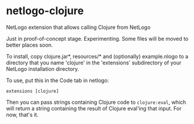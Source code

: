 # netlogo-clojure
NetLogo extension that allows calling Clojure from NetLogo

Just in proof-of-concept stage.  Experimenting.  Some files will be
moved to better places soon.

To install, copy clojure.jar\*, resources/\* and (optionally)
example.nlogo to a directory that you name 'clojure' in the 'extensions'
subdirectory of your NetLogo installation directory.

To use, put this in the Code tab in netlogo:

	extensions [clojure]

Then you can pass strings containing Clojure code to 
`clojure:eval`, which will return a string containing the result
of Clojure eval'ing that input.  For now, that's it.
